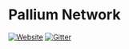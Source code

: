 # Pallium Network
[![Website](https://img.shields.io/badge/website-pallium.network-brightgreen.svg)](http://pallium.network/)
[![Gitter](https://img.shields.io/gitter/room/nwjs/nw.js.svg)](https://gitter.im/pallium-network/)


